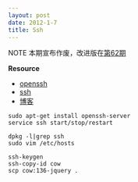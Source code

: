 ```yaml
---
layout: post
date: 2012-1-7
title: Ssh
---
```

NOTE 本期宣布作废，改进版在[第62期](http://happycasts.net/episodes/62)

__Resource__

- [openssh](http://www.openssh.com/)
- [ssh](http://en.wikipedia.org/wiki/Secure_Shell)
- [博客](http://www.ruanyifeng.com/blog/2011/12/ssh_remote_login.html)

~~~
sudo apt-get install openssh-server
service ssh start/stop/restart
~~~

~~~
dpkg -l|grep ssh
sudo vim /etc/hosts
~~~

~~~
ssh-keygen
ssh-copy-id cow
scp cow:136-jquery .
~~~

